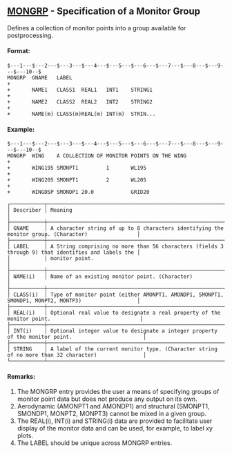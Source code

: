 ## [MONGRP](https://nexus.hexagon.com/documentationcenter/bundle/MSC_Nastran_2022.4/page/Nastran_Combined_Book/qrg/bulkno/TOC.MONGRP.xhtml) - Specification of a Monitor Group

Defines a collection of monitor points into a group available for postprocessing.

#### Format:

```nastran
$---1---$---2---$---3---$---4---$---5---$---6---$---7---$---8---$---9---$---10--$
MONGRP  GNAME   LABEL                                                   +       
+       NAME1   CLASS1  REAL1   INT1    STRING1                         +       
+       NAME2   CLASS2  REAL2   INT2    STRING2                         +       
+       NAME(m) CLASS(m)REAL(m) INT(m)  STRIN...                                
```

#### Example:

```nastran
$---1---$---2---$---3---$---4---$---5---$---6---$---7---$---8---$---9---$---10--$
MONGRP  WING    A COLLECTION OF MONITOR POINTS ON THE WING              +
+       WING195 SMONPT1         1       WL195                           +        
+       WING205 SMONPT1         2       WL205                           +        
+       WINGDSP SMONDP1 20.0            GRID20                                  
```

```text
┌───────────┬────────────────────────────────────────────────────────────────────────────────────────────────────┐
│ Describer │ Meaning                                                                                            │
├───────────┼────────────────────────────────────────────────────────────────────────────────────────────────────┤
│ GNAME     │ A character string of up to 8 characters identifying the monitor group. (Character)                │
├───────────┼────────────────────────────────────────────────────────────────────────────────────────────────────┤
│ LABEL     │ A String comprising no more than 56 characters (fields 3 through 9) that identifies and labels the │
│           │ monitor point.                                                                                     │
├───────────┼────────────────────────────────────────────────────────────────────────────────────────────────────┤
│ NAME(i)   │ Name of an existing monitor point. (Character)                                                     │
├───────────┼────────────────────────────────────────────────────────────────────────────────────────────────────┤
│ CLASS(i)  │ Type of monitor point (either AMONPT1, AMONDP1, SMONPT1, SMONDP1, MONPT2, MONTP3)                  │
├───────────┼────────────────────────────────────────────────────────────────────────────────────────────────────┤
│ REAL(i)   │ Optional real value to designate a real property of the monitor point.                             │
├───────────┼────────────────────────────────────────────────────────────────────────────────────────────────────┤
│ INT(i)    │ Optional integer value to designate a integer property of the monitor point.                       │
├───────────┼────────────────────────────────────────────────────────────────────────────────────────────────────┤
│ STRING    │ A label of the current monitor type. (Character string of no more than 32 character)               │
└───────────┴────────────────────────────────────────────────────────────────────────────────────────────────────┘
```

#### Remarks:

1. The MONGRP entry provides the user a means of specifying groups of monitor point data but does not produce any output on its own.
2. Aerodynamic (AMONPT1 and AMONDP1) and structural (SMONPT1, SMONDP1, MONPT2, MONPT3) cannot be mixed in a given group.
3. The REAL(i), INT(i) and STRING(i) data are provided to facilitate user display of the monitor data and can be used, for example, to label xy plots.
4. The LABEL should be unique across MONGRP entries.
